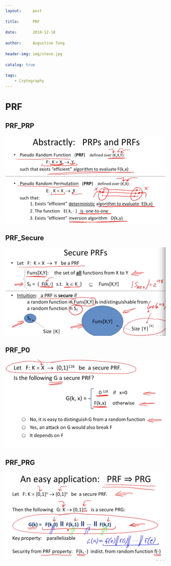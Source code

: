 ```yaml
---
layout:     post

title:      PRF

date:       2018-12-18

author:     Augustine Tong

header-img: img/steve.jpg

catalog: true

tags:
    - Crptography
---
```


# PRF

## PRF_PRP
![PRF_PRP](/img/crpto/PRF_PRP.png)

## PRF_Secure
![PRF_Secure](/img/crpto/PRF_Secure.png)

## PRF_P0
![PRF_P0](/img/crpto/PRF_P0.png)

## PRF_PRG
![PRF_PRG](/img/crpto/PRF_PRG.png)